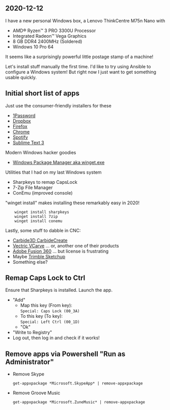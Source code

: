 ## 2020-12-12

I have a new personal Windows box, a Lenovo ThinkCentre M75n Nano with

- AMD® Ryzen™ 3 PRO 3300U Processor
- Integrated Radeon™ Vega Graphics
- 8 GB DDR4 2400MHz (Soldered)
- Windows 10 Pro 64

It seems like a surprisingly powerful little postage stamp of a machine!

Let's install stuff manually the first time. I'd like to try using Ansible to configure a Windows system! But right now I just want to get something usable quickly.

## Initial short list of apps

Just use the consumer-friendly installers for these

- [1Password](https://1password.com/downloads/windows/)
- [Dropbox](https://www.dropbox.com/install)
- [Firefox](https://www.mozilla.org/)
- [Chrome](https://www.google.com/chrome/)
- [Spotify](https://www.spotify.com/us/download/)
- [Sublime Text 3](https://www.sublimetext.com/)

Modern Windows hacker goodies

- [Windows Package Manager aka winget.exe](https://github.com/microsoft/winget-cli)

Utilities that I had on my last Windows system

- Sharpkeys to remap CapsLock  
- 7-Zip File Manager  
- ConEmu (improved console)

"winget install" makes installing these remarkably easy in 2020!

    	winget install sharpkeys
		winget install 7zip
		winget install conemu

Lastly, some stuff to dabble in CNC:
- [Carbide3D CarbideCreate](https://carbide3d.com/carbidecreate/)
- [Vectric VCarve](https://www.vectric.com/products) ... or, another one of their products
- [Adobe Fusion 360](https://www.autodesk.com/products/fusion-360/personal) ... but license is frustrating
- Maybe [Trimble Sketchup](https://www.sketchup.com/)
- Something else?


## Remap Caps Lock to Ctrl

Ensure that Sharpkeys is installed. Launch the app.

- "Add"
  - Map this key (From key):  
    `Special: Caps Lock (00_3A)`
  - To this key (To key):  
    `Special: Left Ctrl (00_1D)`
  - "Ok"
- "Write to Registry"
- Log out, then log in and check if it works!


## Remove apps via Powershell "Run as Administrator"

- Remove Skype  
  ```
  get-appxpackage *Microsoft.SkypeApp* | remove-appxpackage   
   ```
- Remove Groove Music  
  ```
  get-appxpackage *Microsoft.ZuneMusic* | remove-appxpackage   
   ```

